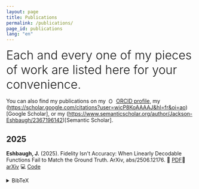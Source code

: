 ```yaml
---
layout: page
title: Publications
permalink: /publications/
page_id: publications
lang: "en"
---
```


<div style="font-size: 2rem; font-weight: 300; margin-bottom: 1rem;">
  Each and every one of my pieces of work are listed here for your convenience.
</div>

You can also find my publications on my <img alt="ORCID iD"
src="https://info.orcid.org/wp-content/uploads/2019/11/orcid_16x16.png"
width="16" height="16" style="vertical-align: text-bottom; margin-left: 4px;" />
<a href="https://orcid.org/0009-0009-1806-2166" target="_blank" rel="noopener noreferrer" style="text-decoration: underline;">
ORCID profile</a>, my (https://scholar.google.com/citations?user=wicP8KoAAAAJ&hl=fr&oi=ao)[Google Scholar], or
my (https://www.semanticscholar.org/author/Jackson-Eshbaugh/2367196142)[Semantic Scholar].

## 2025

**Eshbaugh, J.** (2025). Fidelity Isn't Accuracy: When Linearly Decodable Functions Fail to Match the Ground Truth.
ArXiv,
abs/2506.12176.
📄 [PDF](https://arxiv.org/pdf/2506.12176)🔗 [arXiv](https://arxiv.org/abs/2506.12176)
💻 [Code](https://github.com/jacksoneshbaugh/lambda-linearity-score)
<details>
    <summary>BibTeX</summary>
    <pre>
@misc{eshbaugh2025fidelityisntaccuracylinearly,
      title={Fidelity Isn't Accuracy: When Linearly Decodable Functions Fail to Match the Ground Truth}, 
      author={Jackson Eshbaugh},
      year={2025},
      eprint={2506.12176},
      archivePrefix={arXiv},
      primaryClass={cs.LG},
      url={https://arxiv.org/abs/2506.12176}, 
}
    </pre>
</details>


